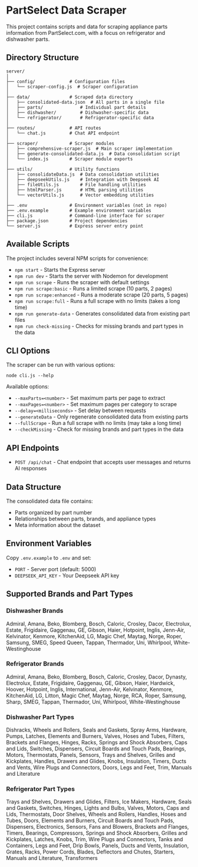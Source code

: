 # PartSelect Data Scraper

This project contains scripts and data for scraping appliance parts information from PartSelect.com, with a focus on refrigerator and dishwasher parts.

## Directory Structure

```
server/
│
├── config/             # Configuration files
│   └── scraper-config.js  # Scraper configuration
│
├── data/               # Scraped data directory
│   ├── consolidated-data.json  # All parts in a single file
│   ├── parts/              # Individual part details
│   ├── dishwasher/         # Dishwasher-specific data
│   └── refrigerator/       # Refrigerator-specific data
│
├── routes/             # API routes
│   └── chat.js         # Chat API endpoint
│
├── scraper/            # Scraper modules
│   ├── comprehensive-scraper.js  # Main scraper implementation
│   ├── generate-consolidated-data.js  # Data consolidation script
│   └── index.js        # Scraper module exports
│
├── utils/              # Utility functions
│   ├── consolidateData.js  # Data consolidation utilities
│   ├── deepseekUtils.js    # Integration with Deepseek AI
│   ├── fileUtils.js        # File handling utilities
│   ├── htmlParser.js       # HTML parsing utilities
│   └── vectorUtils.js      # Vector embedding utilities
│
├── .env                # Environment variables (not in repo)
├── .env.example        # Example environment variables
├── cli.js              # Command-line interface for scraper
├── package.json        # Project dependencies
└── server.js           # Express server entry point
```

## Available Scripts

The project includes several NPM scripts for convenience:

- `npm start` - Starts the Express server
- `npm run dev` - Starts the server with Nodemon for development
- `npm run scrape` - Runs the scraper with default settings
- `npm run scrape:basic` - Runs a limited scrape (10 parts, 2 pages)
- `npm run scrape:enhanced` - Runs a moderate scrape (20 parts, 5 pages)
- `npm run scrape:full` - Runs a full scrape with no limits (takes a long time)
- `npm run generate-data` - Generates consolidated data from existing part files
- `npm run check-missing` - Checks for missing brands and part types in the data

## CLI Options

The scraper can be run with various options:

```
node cli.js --help
```

Available options:
- `--maxParts=<number>` - Set maximum parts per page to extract
- `--maxPages=<number>` - Set maximum pages per category to scrape
- `--delay=<milliseconds>` - Set delay between requests
- `--generateData` - Only regenerate consolidated data from existing parts
- `--fullScrape` - Run a full scrape with no limits (may take a long time)
- `--checkMissing` - Check for missing brands and part types in the data

## API Endpoints

- `POST /api/chat` - Chat endpoint that accepts user messages and returns AI responses

## Data Structure

The consolidated data file contains:

- Parts organized by part number
- Relationships between parts, brands, and appliance types
- Meta information about the dataset

## Environment Variables

Copy `.env.example` to `.env` and set:

- `PORT` - Server port (default: 5000)
- `DEEPSEEK_API_KEY` - Your Deepseek API key 

## Supported Brands and Part Types

### Dishwasher Brands
Admiral, Amana, Beko, Blomberg, Bosch, Caloric, Crosley, Dacor, Electrolux, Estate, 
Frigidaire, Gaggenau, GE, Gibson, Haier, Hotpoint, Inglis, Jenn-Air, Kelvinator, 
Kenmore, KitchenAid, LG, Magic Chef, Maytag, Norge, Roper, Samsung, SMEG, Speed Queen, 
Tappan, Thermador, Uni, Whirlpool, White-Westinghouse

### Refrigerator Brands
Admiral, Amana, Beko, Blomberg, Bosch, Caloric, Crosley, Dacor, Dynasty, Electrolux, 
Estate, Frigidaire, Gaggenau, GE, Gibson, Haier, Hardwick, Hoover, Hotpoint, Inglis, 
International, Jenn-Air, Kelvinator, Kenmore, KitchenAid, LG, Litton, Magic Chef, 
Maytag, Norge, RCA, Roper, Samsung, Sharp, SMEG, Tappan, Thermador, Uni, Whirlpool, 
White-Westinghouse

### Dishwasher Part Types
Dishracks, Wheels and Rollers, Seals and Gaskets, Spray Arms, Hardware, Pumps, Latches, 
Elements and Burners, Valves, Hoses and Tubes, Filters, Brackets and Flanges, Hinges, 
Racks, Springs and Shock Absorbers, Caps and Lids, Switches, Dispensers, Circuit Boards 
and Touch Pads, Bearings, Motors, Thermostats, Panels, Sensors, Trays and Shelves, 
Grilles and Kickplates, Handles, Drawers and Glides, Knobs, Insulation, Timers, 
Ducts and Vents, Wire Plugs and Connectors, Doors, Legs and Feet, Trim, Manuals and Literature

### Refrigerator Part Types
Trays and Shelves, Drawers and Glides, Filters, Ice Makers, Hardware, Seals and Gaskets, 
Switches, Hinges, Lights and Bulbs, Valves, Motors, Caps and Lids, Thermostats, Door Shelves, 
Wheels and Rollers, Handles, Hoses and Tubes, Doors, Elements and Burners, Circuit Boards 
and Touch Pads, Dispensers, Electronics, Sensors, Fans and Blowers, Brackets and Flanges, 
Timers, Bearings, Compressors, Springs and Shock Absorbers, Grilles and Kickplates, Latches, 
Knobs, Trim, Wire Plugs and Connectors, Tanks and Containers, Legs and Feet, Drip Bowls, 
Panels, Ducts and Vents, Insulation, Grates, Racks, Power Cords, Blades, Deflectors and Chutes, 
Starters, Manuals and Literature, Transformers 